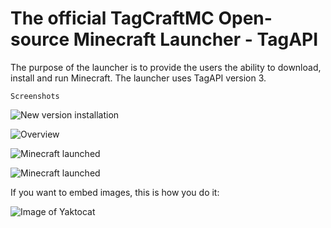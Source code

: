 # The official TagCraftMC Open-source Minecraft Launcher - TagAPI
The purpose of the launcher is to provide the users the ability to download, install and run Minecraft. The launcher uses TagAPI version 3.

```Screenshots```

![New version installation](https://raw.githubusercontent.com/ammarx/TagLauncher_3/master/_html_/install.png)

![Overview](https://raw.githubusercontent.com/ammarx/TagLauncher_3/master/_html_/overview.png)

![Minecraft launched](https://raw.githubusercontent.com/ammarx/TagLauncher_3/master/_html_/run.png)

![Minecraft launched](https://raw.githubusercontent.com/ammarx/TagLauncher_3/master/_html_/run.png "Minecraft launched")

If you want to embed images, this is how you do it:

![Image of Yaktocat](https://octodex.github.com/images/yaktocat.png)
